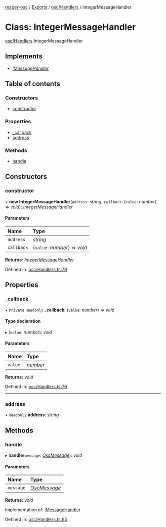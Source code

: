 [reaper-osc](../README.md) / [Exports](../modules.md) / [osc/Handlers](../modules/osc_handlers.md) / IntegerMessageHandler

# Class: IntegerMessageHandler

[osc/Handlers](../modules/osc_handlers.md).IntegerMessageHandler

## Implements

- [*IMessageHandler*](../interfaces/osc_handlers.imessagehandler.md)

## Table of contents

### Constructors

- [constructor](osc_handlers.integermessagehandler.md#constructor)

### Properties

- [\_callback](osc_handlers.integermessagehandler.md#_callback)
- [address](osc_handlers.integermessagehandler.md#address)

### Methods

- [handle](osc_handlers.integermessagehandler.md#handle)

## Constructors

### constructor

\+ **new IntegerMessageHandler**(`address`: *string*, `callback`: (`value`: *number*) => *void*): [*IntegerMessageHandler*](osc_handlers.integermessagehandler.md)

#### Parameters

| Name | Type |
| :------ | :------ |
| `address` | *string* |
| `callback` | (`value`: *number*) => *void* |

**Returns:** [*IntegerMessageHandler*](osc_handlers.integermessagehandler.md)

Defined in: [osc/Handlers.ts:79](https://github.com/LykaiosNZ/reaper-osc.js/blob/7ba97a3/src/osc/Handlers.ts#L79)

## Properties

### \_callback

• `Private` `Readonly` **\_callback**: (`value`: *number*) => *void*

#### Type declaration

▸ (`value`: *number*): *void*

#### Parameters

| Name | Type |
| :------ | :------ |
| `value` | *number* |

**Returns:** *void*

Defined in: [osc/Handlers.ts:79](https://github.com/LykaiosNZ/reaper-osc.js/blob/7ba97a3/src/osc/Handlers.ts#L79)

___

### address

• `Readonly` **address**: *string*

## Methods

### handle

▸ **handle**(`message`: [*OscMessage*](osc_messages.oscmessage.md)): *void*

#### Parameters

| Name | Type |
| :------ | :------ |
| `message` | [*OscMessage*](osc_messages.oscmessage.md) |

**Returns:** *void*

Implementation of: [IMessageHandler](../interfaces/osc_handlers.imessagehandler.md)

Defined in: [osc/Handlers.ts:85](https://github.com/LykaiosNZ/reaper-osc.js/blob/7ba97a3/src/osc/Handlers.ts#L85)
